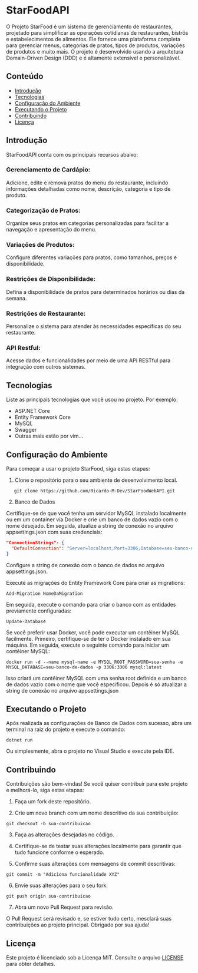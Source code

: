 # StarFoodAPI

O Projeto StarFood é um sistema de gerenciamento de restaurantes, projetado para simplificar as operações cotidianas de restaurantes, bistrôs e estabelecimentos de alimentos. Ele fornece uma plataforma completa para gerenciar menus, categorias de pratos, tipos de produtos, variações de produtos e muito mais. O projeto é desenvolvido usando a arquitetura Domain-Driven Design (DDD) e é altamente extensível e personalizável.

## Conteúdo

- [Introdução](#introdução)
- [Tecnologias](#tecnologias)
- [Configuração do Ambiente](#configuração-do-ambiente)
- [Executando o Projeto](#executando-o-projeto)
- [Contribuindo](#contribuindo)
- [Licença](#licença)

## Introdução

StarFoodAPI conta com os principais recursos abaixo:

### Gerenciamento de Cardápio:
Adicione, edite e remova pratos do menu do restaurante, incluindo informações detalhadas como nome, descrição, categoria e tipo de produto.

### Categorização de Pratos: 
Organize seus pratos em categorias personalizadas para facilitar a navegação e apresentação do menu.

### Variações de Produtos: 
Configure diferentes variações para pratos, como tamanhos, preços e disponibilidade.

### Restrições de Disponibilidade: 
Defina a disponibilidade de pratos para determinados horários ou dias da semana.

### Restrições de Restaurante: 
Personalize o sistema para atender às necessidades específicas do seu restaurante.

### API Restful: 
Acesse dados e funcionalidades por meio de uma API RESTful para integração com outros sistemas.

## Tecnologias

Liste as principais tecnologias que você usou no projeto. Por exemplo:

- ASP.NET Core
- Entity Framework Core
- MySQL
- Swagger
- Outras mais estão por vim...

## Configuração do Ambiente

Para começar a usar o projeto StarFood, siga estas etapas:

1. Clone o repositório para o seu ambiente de desenvolvimento local.

```shell
   git clone https://github.com/Ricardo-M-Dev/StarFoodWebAPI.git
```

2. Banco de Dados

Certifique-se de que você tenha um servidor MySQL instalado localmente ou em um container via Docker e crie um banco de dados vazio com o nome desejado. Em seguida, atualize a string de conexão no arquivo appsettings.json com suas credenciais:

```json
"ConnectionStrings": {
  "DefaultConnection": "Server=localhost;Port=3306;Database=seu-banco-de-dados;User=seu-usuario;Password=sua-senha;"
}
```

Configure a string de conexão com o banco de dados no arquivo appsettings.json.

Execute as migrações do Entity Framework Core para criar as migrations:

```shell
Add-Migration NomeDaMigration
```

Em seguida, execute o comando para criar o banco com as entidades previamente configuradas:

```shell
Update-Database
```

Se você preferir usar Docker, você pode executar um contêiner MySQL facilmente. Primeiro, certifique-se de ter o Docker instalado em sua máquina. Em seguida, execute o seguinte comando para iniciar um contêiner MySQL:

```shell
docker run -d --name mysql-name -e MYSQL_ROOT_PASSWORD=sua-senha -e MYSQL_DATABASE=seu-banco-de-dados -p 3306:3306 mysql:latest
```
Isso criará um contêiner MySQL com uma senha root definida e um banco de dados vazio com o nome que você especificou. Depois é só atualizar a string de conexão no arquivo appsettings.json

## Executando o Projeto

Após realizada as configurações de Banco de Dados com sucesso, abra um terminal na raiz do projeto e execute o comando:

```shell
dotnet run
```

Ou simplesmente, abra o projeto no Visual Studio e execute pela IDE.

## Contribuindo

Contribuições são bem-vindas! Se você quiser contribuir para este projeto e melhorá-lo, siga estas etapas:

1. Faça um fork deste repositório.

2. Crie um novo branch com um nome descritivo da sua contribuição:

```shell
git checkout -b sua-contribuicao
```

3. Faça as alterações desejadas no código.

4. Certifique-se de testar suas alterações localmente para garantir que tudo funcione conforme o esperado.

5. Confirme suas alterações com mensagens de commit descritivas:

```shell
git commit -m "Adiciona funcionalidade XYZ"
```

6. Envie suas alterações para o seu fork:

```shell
git push origin sua-contribuicao
```

7. Abra um novo Pull Request para revisão.

O Pull Request será revisado e, se estiver tudo certo, mesclará suas contribuições ao projeto principal. Obrigado por sua ajuda!


## Licença

Este projeto é licenciado sob a Licença MIT. Consulte o arquivo [LICENSE](LICENSE) para obter detalhes.